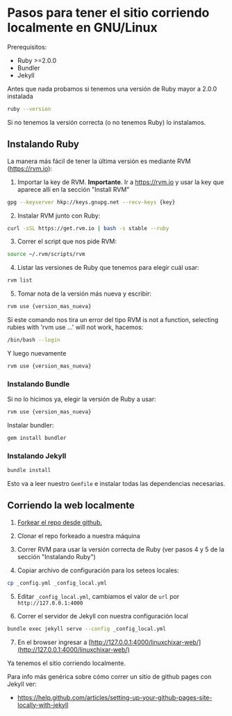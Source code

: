 # Pasos para tener el sitio corriendo localmente en GNU/Linux

Prerequisitos:
* Ruby >=2.0.0
* Bundler
* Jekyll

Antes que nada probamos si tenemos una versión de Ruby mayor a 2.0.0 instalada

```bash
ruby --version
```

Si no tenemos la versión correcta (o no tenemos Ruby) lo instalamos.

## Instalando Ruby
La manera más fácil de tener la última versión es mediante RVM (https://rvm.io):

1. Importar la key de RVM. **Importante**. Ir a https://rvm.io y usar la key que aparece allí en la sección "Install RVM" 

```bash
gpg --keyserver hkp://keys.gnupg.net --recv-keys {key}
```

2. Instalar RVM junto con Ruby:

```bash
curl -sSL https://get.rvm.io | bash -s stable --ruby
```

3. Correr el script que nos pide RVM:
     
```bash
source ~/.rvm/scripts/rvm
```


4. Listar las versiones de Ruby que tenemos para elegir cuál usar:
     
```bash
rvm list
```

5. Tomar nota de la versión más nueva y escribir:

```bash
rvm use {version_mas_nueva}
```


Si este comando nos tira un error del tipo RVM is not a function, selecting rubies with 'rvm use ...' will not work, hacemos:

```bash
/bin/bash --login
```

Y luego nuevamente 

```bash
rvm use {version_mas_nueva}
```    

### Instalando Bundle
Si no lo hicimos ya, elegir la versión de Ruby a usar:

```bash
rvm use {version_mas_nueva}
```

Instalar bundler:

```bash
gem install bundler
```
    
### Instalando Jekyll

```bash
bundle install
```
    
Esto va a leer nuestro `Gemfile` e instalar todas las dependencias necesarias.

## Corriendo la web localmente
 

1. [Forkear el repo desde github.](https://github.com/linuxchixar/linuxchixar-web#fork-destination-box "Click para Forkear")

2. Clonar el repo forkeado a nuestra máquina

3. Correr RVM para usar la versión correcta de Ruby (ver pasos 4 y 5 de la sección "Instalando Ruby")

4. Copiar archivo de configuración para los seteos locales:

```bash
cp _config.yml _config_local.yml
```
    
5. Editar `_config_local.yml`, cambiamos el valor de `url` por `http://127.0.0.1:4000`

6. Correr el servidor de Jekyll con nuestra configuración local

```bash
bundle exec jekyll serve --config _config_local.yml
```

7. En el browser ingresar a [http://127.0.0.1:4000/linuxchixar-web/](http://127.0.0.1:4000/linuxchixar-web/)

Ya tenemos el sitio corriendo localmente.



Para info más genérica sobre cómo correr un sitio de github pages con Jekyll ver:
- https://help.github.com/articles/setting-up-your-github-pages-site-locally-with-jekyll
